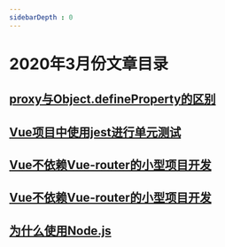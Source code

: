 ```yaml
---
sidebarDepth : 0
---
```



# 2020年3月份文章目录

## [proxy与Object.defineProperty的区别](./proxy与Object.defineProperty的区别.md)

## [Vue项目中使用jest进行单元测试](./Vue项目中使用jest进行单元测试.md)

## [Vue不依赖Vue-router的小型项目开发](./Vue不依赖Vue-router的小型项目开发.md)

## [Vue不依赖Vue-router的小型项目开发](./Vue不依赖Vue-router的小型项目开发.md)

## [为什么使用Node.js](./Node.js的介绍.md)
